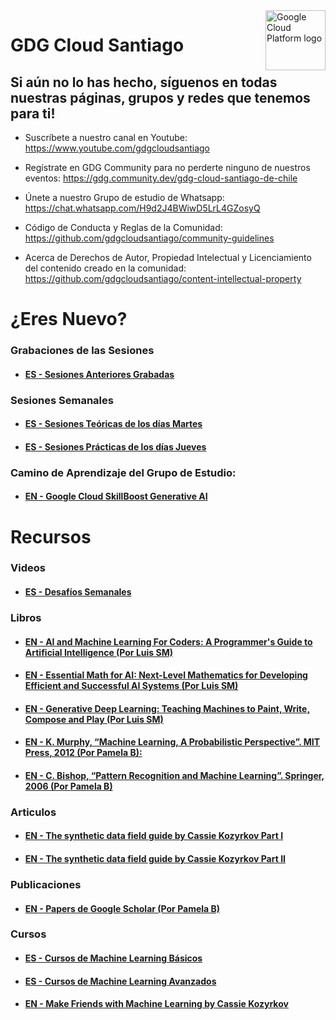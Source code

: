 <img src="https://avatars1.githubusercontent.com/u/48249676?s=200&v=4" alt="Google Cloud Platform logo" title="Google Cloud Platform" align="right" height="96" width="96"/>

# GDG Cloud Santiago

## Si aún no lo has hecho, síguenos en todas nuestras páginas, grupos y redes que tenemos para ti!

- Suscríbete a nuestro canal en Youtube: https://www.youtube.com/gdgcloudsantiago
- Regístrate en GDG Community para no perderte ninguno de nuestros eventos: https://gdg.community.dev/gdg-cloud-santiago-de-chile
- Únete a nuestro Grupo de estudio de Whatsapp: https://chat.whatsapp.com/H9d2J4BWiwD5LrL4GZosyQ

- Código de Conducta y Reglas de la Comunidad: https://github.com/gdgcloudsantiago/community-guidelines
- Acerca de Derechos de Autor, Propiedad Intelectual y Licenciamiento del contenido creado en la comunidad: https://github.com/gdgcloudsantiago/content-intellectual-property

# ¿Eres Nuevo?

### Grabaciones de las Sesiones

- #### [ES - Sesiones Anteriores Grabadas](https://youtube.com/playlist?list=PLRS9ih_Wnxx6FtG_naDSxTXVrkfu4JAai)
  
### Sesiones Semanales

- #### [ES - Sesiones Teóricas de los días Martes](https://gdg.community.dev/events/details/google-gdg-cloud-santiago-de-chile-presents-todos-los-martes-ia-generativa-grupo-de-estudio-2023-06-20/)
 
- #### [ES - Sesiones Prácticas de los días Jueves](https://gdg.community.dev/events/details/google-gdg-cloud-santiago-de-chile-presents-todos-los-jueves-ia-generativa-sesiones-practicas-2023-06-22/)

### Camino de Aprendizaje del Grupo de Estudio:

- #### [EN - Google Cloud SkillBoost Generative AI](https://www.cloudskillsboost.google/journeys/118)

# Recursos

### Videos 

- #### [ES - Desafíos Semanales](https://youtube.com/playlist?list=PLRS9ih_Wnxx6mnkWnr4b-2fShj6ddo7zN)

### Libros
- #### [EN - AI and Machine Learning For Coders: A Programmer's Guide to Artificial Intelligence (Por Luis SM)](https://amzn.eu/d/f4BtuyZ)
- #### [EN - Essential Math for AI: Next-Level Mathematics for Developing Efficient and Successful AI Systems (Por Luis SM)](https://amzn.eu/d/bbLKPVK)
- #### [EN - Generative Deep Learning: Teaching Machines to Paint, Write, Compose and Play (Por Luis SM)](https://amzn.eu/d/5FJtdQh)
- #### [EN - K. Murphy, “Machine Learning, A Probabilistic Perspective”. MIT Press, 2012 (Por Pamela B):](https://www.amazon.com/Machine-Learning-Probabilistic-Perspective-Computation/dp/0262018020)
- #### [EN - C. Bishop, “Pattern Recognition and Machine Learning”. Springer, 2006 (Por Pamela B)](https://www.amazon.com/Pattern-Recognition-Learning-Information-Statistics/dp/0387310738)

### Articulos

- #### [EN - The synthetic data field guide by Cassie Kozyrkov Part I](https://towardsdatascience.com/what-is-synthetic-data-e4820ccebfcf)
- #### [EN - The synthetic data field guide by Cassie Kozyrkov Part II](https://kozyrkov.medium.com/the-synthetic-data-field-guide-f1fc59e2d178)

### Publicaciones

- #### [EN - Papers de Google Scholar (Por Pamela B)](https://scholar.google.com/scholar?hl=en&as_sdt=0%2C5&q=machine+learning&btnG=)

### Cursos

- #### [ES - Cursos de Machine Learning Básicos](https://developers.google.com/machine-learning?hl=es-419)
- #### [ES - Cursos de Machine Learning Avanzados](https://developers.google.com/machine-learning/advanced-courses?hl=es-419)
- #### [EN - Make Friends with Machine Learning by Cassie Kozyrkov](https://youtu.be/1vkb7BCMQd0)
